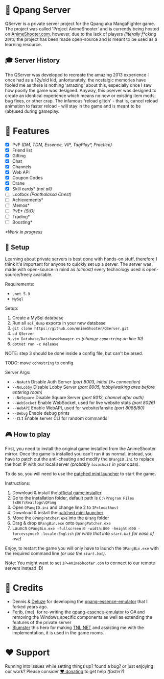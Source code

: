 # 🔫 Qpang Server

QServer is a private server project for the Qpang aka MangaFighter game. The project was called 'Project AnimeShooter' and is currently being hosted on [AnimeShooter.com](https://animeshooter.com), however, due to the lack of players _(literally f*cking zero)_ the project has been made open-source and is meant to be used as a learning resource.

## 🎓 Server History

The QServer was developed to recreate the amazing 2013 experience I once had as a 12y/old kid, unfortunately, the nostalgic memories have fooled me as there is nothing 'amazing' about this, especially once I saw how poorly the game was designed. Anyway, this pserver was designed to create an identical experience which means no new or existing item mods, bug fixes, or other crap. The infamous 'reload glitch' - that is, cancel reload animation to faster reload - will stay in the game and is meant to be (ab)used during gameplay.

# 📃 Features
- [x] PvP _(DM, TDM, Essence, VIP, TagPlay*, Practice)_
- [x] Friend list
- [x] Gifting
- [x] Chat
- [x] Channels
- [x] Web API
- [x] Coupon Codes
- [x] Crane
- [x] Skill cards* _(not all)_
- [ ] Lootbox _(Panthalassa Chest)_
- [ ] Achievements*
- [ ] Memos*
- [ ] PvE* _(StO)_
- [ ] Trading*
- [ ] Boosting*

_*Work in progress_

## 📐 Setup
Learning about private servers is best done with hands-on stuff, therefore I think it's important for anyone to quickly set up a server. The server was made with open-source in mind as _(almost)_ every technology used is open-source/freely available.

Requirements:
 - `.net 5.0`
 - `MySql`

Setup:
1. Create a MySql database
2. Run all `sql_dump` exports in your new database
3. `git clone https://github.com/AnimeShooter/QServer.git`
4. `cd QServer`
5. `vim Database/DatabaseManager.cs` *(change `connstring` on line 10)*
6. `dotnet run -c Release`

NOTE: step 3 should be done inside a config file, but can't be arsed.

TODO: move `connstring` to config

Server Args:
- `--NoAuth` Disable Auth Server _(port 8003, initial `IP=` connection)_
- `--NoLobby` Disable Lobby Server _(port 8005, lobby/walking area before entering room)_
- `--NoSquare` Disable Square Server _(port 8012, channel after auth)_
- `--WebSocket` Enable WebSocket, used for live website stats _(port 8026)_
- `--WebAPI` Enable WebAPI, used for website/fansite _(port 8088/80)_
- `--Debug` Enable debug prints
- `--CLI` Enable server CLI for random commands

## 🎮 How to play
First, you need to install the original game installed from the AnimeShooter mirror. Once the game is installed you can't run it as normal, instead, you have to patch out the anti-cheating and modify the `QPangID.ini` to replace the host IP with our local server _(probably `localhost` in your case)_.

To do so, you will need to use the [patched mini launcher](https://github.com/AnimeShooter/QPangMiniLauncher) to start the game.

Instructions:
1. Download & install the [official game installer](https://animeshooter.com/download/QPangSetup.exe)
2. Go to the installation folder, default path is `C:\Program Files (x86)\Realfogs\QPang`
3. Open `QPangID.ini` and change line 2 to `IP=localhost`
4. Download & install the [patched mini launcher](https://github.com/AnimeShooter/QPangMiniLauncher)
5. Move the `QPangPatcher.exe` into the `QPang` folder
6. Drag & drop `QPangBin.exe` onto `QpangPatcher.exe`
7. Launch `QPangBin.exe -fullscreen:0 -width:800 -height:600 -forcevsync:0 -locale:English` _(or write that into `start.bat` for ease of use)_

Enjoy, to restart the game you will only have to launch the `QPangBin.exe` with the required command line _(or use the `start.bat`)_.

Note: You might want to set `IP=AnimeShooter.com` to connect to our remote servers instead ;D!

# 🙈 Credits

- Dennis & [Deluze](https://github.com/Deluze) for developing the [qpang-essence-emulator](https://github.com/ferib/qpang-essence-emulator) that I forked years ago.
- [Ferib](https://ferib.dev/), (me), for re-writing the [qpang-essence-emulator](https://github.com/ferib/qpang-essence-emulator) to C# and removing the Windows specific components as well as extending the features of the private server
- [Blumster](https://github.com/Blumster) this hero for making [TNL.NET](https://github.com/Blumster/TNL.NET) and assisting me with the implementation, it is used in the game rooms.

# ♥ Support
Running into issues while setting things up? found a bug? or just enjoying our work? Please consider [♥ donating](https://github.com/sponsors/ferib) to get help _(faster?)_